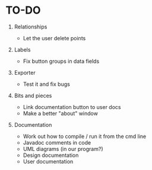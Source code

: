 TO-DO
=====

1. Relationships
	- Let the user delete points
	
2. Labels
	- Fix button groups in data fields
	
3. Exporter
	- Test it and fix bugs

4. Bits and pieces
	- Link documentation button to user docs
	- Make a better "about" window
	
5. Documentation
	- Work out how to compile / run it from the cmd line
	- Javadoc comments in code
	- UML diagrams (in our program?)
	- Design documentation
	- User documentation
	
